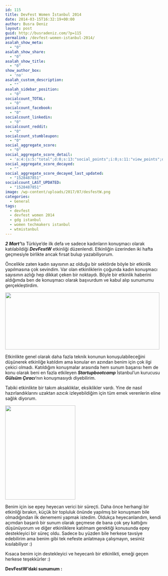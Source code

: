 ```yaml
---
id: 115
title: DevFest Women İstanbul 2014
date: 2014-03-15T16:32:19+00:00
author: Busra Deniz
layout: post
guid: http://busradeniz.com/?p=115
permalink: /devfest-women-istanbul-2014/
asalah_show_meta:
  - "0"
asalah_show_share:
  - "0"
asalah_show_title:
  - "0"
show_author_box:
  - 'no'
asalah_custom_description:
  - ""
asalah_sidebar_position:
  - "0"
socialcount_TOTAL:
  - "0"
socialcount_facebook:
  - "0"
socialcount_linkedin:
  - "0"
socialcount_reddit:
  - "0"
socialcount_stumbleupon:
  - "0"
social_aggregate_score:
  - "0"
social_aggregate_score_detail:
  - 'a:4:{s:5:"total";d:0;s:13:"social_points";i:0;s:11:"view_points";d:0;s:14:"comment_points";i:0;}'
social_aggregate_score_decayed:
  - ""
social_aggregate_score_decayed_last_updated:
  - "1528487851"
socialcount_LAST_UPDATED:
  - "1528487851"
image: /wp-content/uploads/2017/07/desfestW.png
categories:
  - General
tags:
  - devfest
  - devfest women 2014
  - gdg istanbul
  - women techmakers istanbul
  - wtmistanbul
---
```

<p class="p1">
  <span class="s1"><b><i>2 Mart&#8217;</i></b>ta Türkiye&#8217;de ilk defa ve sadece kadınların konuşmacı olarak katılabildiği <b><i>DevFestW</i></b> etkinliği düzenlendi. Etkinliğin üzerinden iki hafta geçmesiyle birlikte ancak fırsat bulup yazabiliyorum.</span>
</p>

<p class="p1">
  <span class="s1">Öncelikle zaten kadın sayısının az olduğu bir sektörde böyle bir etkinlik yapılmasına çok sevindim. Var olan etkinliklerin çoğunda kadın konuşmacı sayısının azlığı hep dikkat çeken bir noktaydı. Böyle bir etkinlik haberini aldığımda ben de konuşmacı olarak başvurdum ve kabul alıp sunumumu gerçekleştirdim.</span>
</p>

<p class="p3">
  <img class="aligncenter size-full wp-image-116" src="http://busradeniz.com/wp-content/uploads/2017/07/desfestW.png" alt="" width="493" height="182" srcset="https://www.busradeniz.com/wp-content/uploads/2017/07/desfestW.png 493w, https://www.busradeniz.com/wp-content/uploads/2017/07/desfestW-300x111.png 300w" sizes="(max-width: 493px) 100vw, 493px" />
</p>

<p class="p1">
  <span class="s1">Etkinlikte genel olarak daha fazla teknik konunun konuşulabileceğini düşünerek etkinliğe katıldım ama konular en azından benim için çok ilgi çekici olmadı. Katıldığım konuşmalar arasında hem sunum başarısı hem de konu olarak beni en fazla etkileyen <b><i>Startupbootcamp</i></b> İstanbul&#8217;un kurucusu <b><i>Gülsüm Çıracı</i></b>&#8216;nın konuşmasıydı diyebilirim.</span>
</p>

<p class="p1">
  <span class="s1">Tabiki etkinlikte bir takım aksaklıklar, eksiklikler vardı. Yine de nasıl hazırlandıklarını uzaktan azıcık izleyebildiğim için tüm emek verenlerin eline sağlık diyorum.</span>
</p>

<p class="p3">
  <img class="aligncenter wp-image-117 size-medium" src="http://busradeniz.com/wp-content/uploads/2017/07/fotoğraf1-e1394977701736-764x1024-224x300.jpg" alt="" width="224" height="300" srcset="https://www.busradeniz.com/wp-content/uploads/2017/07/fotoğraf1-e1394977701736-764x1024-224x300.jpg 224w, https://www.busradeniz.com/wp-content/uploads/2017/07/fotoğraf1-e1394977701736-764x1024.jpg 764w, https://www.busradeniz.com/wp-content/uploads/2017/07/fotoğraf1-e1394977701736-764x1024-298x400.jpg 298w" sizes="(max-width: 224px) 100vw, 224px" />
</p>

<p class="p1">
  <span class="s1">Benim için ise epey heyecan verici bir süreçti. Daha önce herhangi bir etkinliği bırakın, küçük bir topluluk önünde yapılmış bir konuşmam bile olmadığından ilk denememi yapmak istedim. Oldukça heyecanlandım, kendi açımdan başarılı bir sunum olarak geçmese de bana çok şey kattığını düşünüyorum ve diğer etkinliklere katılmam gerektiği konusunda epey destekleyici bir süreç oldu. Sadece bu yüzden bile herkese tavsiye edebilirim ama benim gibi tek nefeste anlatmaya çalışmayın, sesiniz kısılabiliyor :)</span>
</p>

<p class="p1">
  <span class="s1">Kısaca benim için destekleyici ve heyecanlı bir etkinlikti, emeği geçen herkese teşekkürler :)</span>
</p>

<p class="p5">
  <span class="s1"><b>DevFestW&#8217;daki sunumum :</b></span>
</p>

<p class="p3">